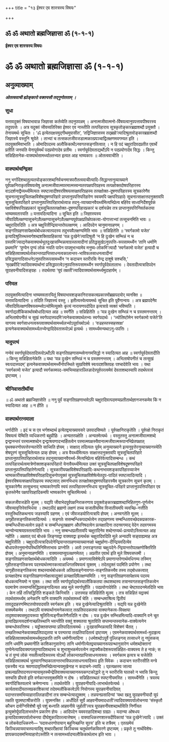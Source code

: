 +++
title = "१३ ईश्वर एव शास्त्रस्य विषयः"

+++


## ॐ ॐ अथातो ब्रह्मजिज्ञासा ॐ (१-१-१)

**ईश्वर एव शास्त्रस्य विषयः**

# ॐ ॐ अथातो ब्रह्मजिज्ञासा ॐ (१-१-१)

## अनुव्याख्याम्

***ओतत्ववाची ह्योङ्कारो वक्तयसौ तद्गुणोतताम् ।***

### सुधा

यत्तावदुक्तं विषयाभावान्न जिज्ञासा कर्तव्येति तदनुपपन्नम् । अनात्मजीवात्मनो-र्विषयत्वानुपपत्तावपीश्वरस्य तदुपपत्तेः । अत्र यदुक्तं जीवव्यतिरिक्त ईश्वर एव नास्तीति तत्परिहाराय सूत्रकृतोङ्कारब्रह्मशब्दौ प्रयुक्तौ । तेनायमर्थः सूचितः । ‘ॐ इत्येतदक्षरमुद्गीथमुपासीत’, ‘तद्विजिज्ञासस्व तद्ब्रह्मे’त्यादिश्रुतावोङ्कारब्रह्मशब्दौ जिज्ञास्ये वस्तुनि श्रूयेते । ताभ्यां च तत्सकलजीवजडात्मकात्प्रपञ्चाद्विलक्षणमवगम्यत इति । तदयुक्तमिवाभाति । ओमादिपदस्य अलौकिकार्थेऽनवगतसङ्गतित्वात् । न हि पदं चक्षुरादिवदप्रतीत एवार्थे प्रतीतिं जनयति येनापूर्वमर्थं पदप्रयोगादेव प्रतीमः । स्वर्गापूर्वदेवताद्यर्थोऽपि न पदप्रयोगादेव सिद्धः । किन्तु सन्निहितानेक-वाक्यार्थसामर्थ्याल्लभ्यत इत्यत आह भाष्यकारः ॥ ओतत्ववाचीति ।

### वाक्यार्थचन्द्रिका

ननु भर्गादिशब्दतुल्यतयोङ्कारशब्दनिर्वचनमात्रपरौतत्ववाचीत्यादि-सिद्धान्तानुव्याख्याने पूर्वपक्षनिराकृतविषयत्वेषु अनात्मजीवात्मपरमात्मस्वन्यतरपक्षपरिग्रहस्य तत्पक्षोक्तदोषपरिहारस्य वाऽदर्शनाद्वैय्यर्थ्यमित्यतः स्पष्टत्वादीश्वरविषयत्वपक्षपरिग्रहस्य तत्पक्षोक्त-दूषणपरिहारस्य सूत्रकारेणैव सूचनात्सूत्रसूचितपक्षविशेषदूषणपरिहारे प्राप्तानुपपत्तिपरिहारेण स्वयमपि पक्षपरिग्रहादेः सूचनात्साक्षात्तदनुक्तावपि सूत्रसूचितपरिहारे प्राप्तानुपपत्तिपरिहारार्थत्वान्न तदनु-व्याख्यानवैयर्थ्यमित्यभिप्रेत्य बहिरेव साध्यनिर्देशपूर्वकं पक्षविशेषपरिग्रहप्रकारं सूत्रसूचिततत्पक्षोक्त-दूषणपरिहारप्रकारं च दर्शयन्नेव तत्र प्राप्तानुपपत्तिनिवर्तकतया भाष्यमवतारयति ॥ यत्तावदित्यादिना ॥ सूचित इति ॥ जिज्ञास्यस्य जीवादिवैलक्षण्यासूचनेऽवैलक्षण्यासूचनेऽवैलक्षण्यपूर्वपक्षप्रतिक्षेपकत्वा-योगात्ताभ्यां तत्सूचनमिति भावः ॥ चक्षुरादिवदिति ॥ अत्र चक्षुरितीन्द्रियान्तरोपलक्षणम् । आदिपदेन चानुमानग्रहणम् । सङ्गतिग्रहणसापेक्षार्थबोधकत्वात्पदस्य तदुभयवैलक्षण्यमिति भावः ॥ सन्निहितेति ॥ ‘स्वर्गकामो यजेत’ इत्यादिश्रुतिस्थस्वर्गशब्दशक्तिग्राहिकायां ‘यन्न दुःखेने’त्यादिश्रुतौ ‘न हि दुःखेन सम्भिन्नं न च ग्रस्तमि’त्याद्यनेकवाक्यार्थभूतदुःखासम्भिन्नत्वाग्रस्तत्वादीनां प्रतिद्धसुखेऽनुपपत्ति-रूपसामर्थ्येन ‘तानि धर्माणि प्रथमानि’ ‘पुण्येन पुण्यं लोकं नयति पापेन पापमुभाभ्यामेव मनुष्य-लोकमि’त्यादौ ‘स्वर्गकामो यजेत’ इत्यादौ च सन्निहितवाक्यार्थलोकान्तरप्राप्तिसाधनत्वकालान्तर-भाविफलसाधनत्वादीनां प्रसिद्धयागादिसाधनेऽनुपपत्तिरूपसामर्थ्येन ‘न कदाचन स्तरीरसि नेन्द्र दाशुषे सश्चसि,’ ‘मृदब्रवीदि’त्यादिवाक्यार्थानां प्रसिद्धपरत्वेऽनुपपत्तिरूपसामर्थ्येन स्वर्गापूर्वदेवतालाभः । देवतादीत्यत्रादिपदेन यूपाहवनीयादिसङ्ग्रहः । तदर्थतया ‘यूपं तक्षती’त्यादिवाक्यार्थसामर्थ्यमुदाहार्यम् ।

### परिमल

तदयुक्तमित्यादिना भाष्यमवतारयितुं विषयाभावशङ्कानिरासकत्वप्रकारमोंब्रह्मपदयोर् व्यनक्ति ॥ यत्तावदित्यादिना ॥ तदिति जिज्ञास्यं वस्तु । इतीत्यस्येत्ययमर्थः सूचित इति पूर्वेणान्वयः । अत्र ब्रह्मपदेनैव जीवादिविलक्षणविषयसम्भवेऽप्योमित्युक्तेः कृत्यं नारायणपदोदित इत्यत्राग्रे व्यक्तं भविष्यति । स्वर्गाद्यलौकिकार्थावबोधादित्यत आह ॥ स्वर्गेति ॥ सन्निहितेति ॥ ‘यन्न दुःखेन सम्भिन्नं न च ग्रस्तमनन्तरम् । अभिलाषोपनीतं च सुखं स्वर्गपदास्पदमि’त्यनेकवाक्यार्थलभ्यः स्वर्गपदार्थः । ‘ज्योतिष्टोमेन स्वर्गकामो यजेते’ति यागस्य स्वर्गसाधनत्वरूपवाक्यार्थसामर्थ्यलभ्योऽपूर्वाख्योऽर्थः । ‘वज्रहस्तस्सहस्राक्ष’ इत्यनेकवाक्यार्थसामर्थ्यलभ्येन्द्रादिदेवतारूपोऽर्थ इत्यर्थः । सामर्थ्यमन्यथाऽनु-पपत्तिः ।

### यादुपत्यं

नन्वेवं स्वर्गापूर्वदेवतादिरूपोऽर्थोऽपि सङ्गतिग्रहणासम्भवेनागमसिद्धो न स्यादित्यत आह ॥ स्वर्गापूर्वदेवतादीति ॥ किन्तु सन्निहितानेकेति ॥ यथा ‘यन्न दुःखेन सम्भिन्नं न च ग्रस्तमनन्तरम् । अभिलाषोपनीतं च तत्सुखं स्वःपदास्पदम्’ इत्यनेकवाक्यार्थसामर्थ्येनोपस्थिते सुखविशेषे स्वःपदशक्तिग्रहः पश्चादेवेति भावः । यथा ‘स्वर्गकामो यजेत’ इत्यादौ स्वर्गकामपद-समभिव्याहाराल्लिङादेरपूर्वपरत्वमेवं देवताशब्दस्यापि तदर्थपरत्वं द्रष्टव्यम् ।

### श्रीनिवासतीर्थीया

॥ ॐ अथातो ब्रह्मजिज्ञासेति ॥ ननु पूर्वं सङ्गतिग्रहणाभावेऽपि चक्षुरादिवत्पदमप्यप्रतीतार्थज्ञानजनकमेव किं न स्यादित्यत आह ॥ न हीति ॥

### वाक्यार्थरत्नमाला

भर्गादीति । इदं च स एव भर्गशब्दार्थ इत्येतद्व्याख्यावसरे उपपादयिष्यते । पूर्वपक्षनिराकृतेति । पूर्वपक्षे निराकृतं विषयत्वं येष्विति व्यधिकरणो बहुव्रीहिः । अन्यतरपक्षेति । अन्यतमेत्यर्थः । वस्तुतस्तु अनात्मजीवात्मशब्दे द्वन्द्वानन्तरं परमात्मशब्देन द्वन्द्वाश्रयणादभ्यर्हितत्वेन परमात्मपक्षस्यैवानात्मजीवात्मरूपानभिप्रेतपक्षात् पृथक्करणोपपत्तेरन्यतरेति साध्विति ज्ञेयम् । साक्षात् तदित्यतः पूर्वम् अनुव्याख्याने इत्यनुवृत्तेरनुव्याख्यानस्येति शेषपूरणं सूत्रसूचितेत्यतः प्राक् ज्ञेयम् । अत्र वैयर्थ्यमित्यतः साक्षात्तदनुक्तावपि सूत्रसूचितपरिहारे प्राप्तानुपपत्तिपरिहारार्थत्वान्न तदनुव्याख्यानवैयर्थ्य-मित्यभिप्रेत्य बहिरेवेत्यादिसम्बन्धः । कथं तत्परिहारार्थत्वमात्रेणोक्तशङ्कापरिहारो येनावैयर्थ्यमित्यत उक्तं सूत्रसूचितपक्षविशेषदूषणपरिहारे प्राप्तानुपपत्तिपरिहारेणेत्यादि । सूत्रकारीयपक्षविशेषपरिग्रहादि-कथनाभावशङ्कापरिहारव्याजेन भाष्यकारीयपक्षविशेषपरिग्रहादिसूचनोपयुक्तं सूत्रसूचितपक्षविशेषेत्येतदुप-पादितं स्पष्टत्वादित्यादि । ईश्वरविषयत्वपक्षपरिग्रहस्य स्पष्टत्वात् तमनभिधाय तत्पक्षोक्तदूषणपरिहारस्यैव सूत्रकारेण सूचनं कृतम् । सूत्रकारेणैव तत्सूचनाद् भाष्यकारेणापि स्वयं तत्परिहारमनभिधाय सूत्रसूचित-परिहारे प्राप्तानुपपत्तिपरिहार एव कृतस्तेनैव पक्षपरिग्रहादिकमपि भाष्यकारेण सूचितमित्यर्थः ।

सकलजीवजडेति मूलम् । यद्यपि जीवाभेदपूर्वपक्षनिराकरणाय प्रयुक्तोङ्कारब्रह्मशब्दाभिहितगुण-पूर्णत्वेन जीवव्यावृत्तिरेवाभिधेया । तथाऽपीदं ब्रह्मणो लक्षणं तच्च सजातीयमिव विजातीयमपि व्यवच्छि-नत्तीति वस्तुस्थितिकथनाय जडस्यापि ग्रहणम् । एवं जीवजडयोरित्यत्रापि ज्ञेयम् । अनवगतेति मूलम् । अगृहीतसङ्गतिकत्वादित्यर्थः । सङ्गतेः ससम्बन्धिकपदार्थत्वेन तद्ग्रहणस्य सम्बन्धितावच्छेदकप्रकारक-सम्बन्धिधीसाध्यत्वेन प्रकृते च सम्बन्धिभूतब्रह्मण औपनिषदत्वेन प्रत्यक्षादिना तदनवगमाद् वेदेन तदवगमस्य चान्योन्याश्रयग्रस्तत्वादिति भावः । ननु सम्बन्धाप्रतीतावपि चक्षुरादिनेव शब्देनाप्यर्थ-प्रत्ययोऽस्त्वित्यत आह नहीति । अक्षवत् पदं बोधकं लिङ्गवद्वा वाक्यवद्वा इत्यर्थक चक्षुरादिवदिति मूले अन्यदपि सङ्ग्राह्यमाह अत्र चक्षुरितीति । चक्षुरादीत्यत्रादिपदेनेन्द्रियान्तरग्रहणव्याख्यानपक्षे चक्षुर्घ्राणा-दीन्द्रियवदित्येव बोधापत्तेरनुमानोपस्थितिनिमित्ताभावः प्राप्नोति । अतो ऽन्तरङ्गतया चक्षुःपदेने-न्द्रियान्तरोपलक्षणोक्तिरिति ज्ञेयम् । अनुमानग्रहणमिति । वाक्यस्याप्युपलक्षणमेतत् । अप्रतीत एवार्थ इति मूले विषयसप्तमी । सङ्गतिग्रहणसापेक्षार्थबोधकत्वादिति । अयमर्थः । प्रमाणत्वाविशेषेऽपि प्रमाणान्तरेणार्थमधिगम्य तस्मिन् गृहीतसङ्गतिकस्य
पदस्यार्थस्मारकत्वान्नाधिगतविषयत्वं युक्तम् । तदेतदुक्तं पदमिति प्रयोगेण । तथा चागृहीतसङ्गतिकस्य शब्दस्यार्थबोधकत्वे अतिप्रसङ्गेनावगत-सङ्गतिकस्यैव तस्य तद्बोधकत्वात् प्रत्यक्षादेश्च सङ्गतिग्रहणानपेक्षत्वाद्युक्तं प्रत्यक्षादिवैलक्षण्यमिति । ननु सङ्गतिग्रहणसापेक्षस्य पदस्य बोधकत्वनियमो न युक्तः । तथा सति स्वर्गापूर्वाद्यर्थस्यालौकिकतया तथाशब्दस्य तत्रानवगतसङ्गतिकत्वेन पदमात्रेण तस्याप्यसिद्धिप्रसङ्गादित्यत आह मूले स्वर्गापूर्वेति । पदप्रयोगादेवेति । तथा चेष्टापादनमेतदिति भावः । केन तर्हि तत्सिद्धिरिति शङ्कते किन्त्विति । उत्तरमाह सन्निहितेति मूलम् । तत्र सन्निहितं यद्वाक्यं तदर्थसामर्थ्यम् अनेकानि यानि वाक्यानि तदर्थसामर्थ्यं चेति । सम्बन्धमाश्रित्य द्वितीयं तावदुदाहरणमिष्टतयोपपादयति स्वर्गकाम इति । यन्न दुःखेनेत्यादिश्रुताविति । यद्यपि यन्न दुःखेनेति वाक्यमेेकमेव । तथाऽपि वाक्यार्थानामनेकत्वात् तत्प्रतिपादकतया वाक्यानेकत्व-विवक्षया तादृशवाक्यसमुदायरूपा श्रुतिरित्यङ्गीकारेणैतदिति न दोषः । यन्न दुःखेन सम्भिन्नमित्यादि-वाक्यानि वने चूत इत्यादिप्रत्ययदर्शनाच्छतिस्थानि भवन्तीति वक्तुं शक्यतया श्रुताविति सप्तम्यन्तस्यानेक-वाक्येत्यनेन सम्बन्धोपपत्तिश्च । यद्वोक्तसप्तम्या प्रतिपादितत्वमर्थः । दुःखासम्भिन्नत्वादि विशेषणं चैतत् । तच्छतिस्थानेकवाक्यप्रतिपाद्यतया च परम्परया तत्प्रतिपादितत्वं द्रष्टव्यम् । एवमनेकवाक्यार्थसामर्थ्य-मुदाहृत्य सन्निहितवाक्यार्थसामर्थ्यमुदाहरति तानि धर्माणीत्यादिना । (धर्मशब्दोऽपूर्वे पुल्लिङ्गस् तत्साधने तु नपुंसकस् तानि धर्माणि प्रथमानीति काशिकानुसारेण) तानि धर्माणीत्येतद्व्याख्यानरूपग्रन्थानुसारेण धर्मशब्दोक्तानां पुण्येनेत्यादिवाक्यगतपुण्यादिशब्दस्य च शुभाशुभकर्मपरत्वेन तद्वाक्यैकदेशरूपसन्निहित-वाक्यस्य ते ह नाकं; स च तं पुण्यं लोकं नयतीत्यादिरूपस्य योऽर्थो लोकान्तरप्राप्तिसाधनत्वरूपः । स्वर्गकाम इत्यत्र च यजेतेति सन्निहितवाक्यार्थ भूतयागनिष्ठकालान्तरभाविफलसाधनत्वादिरूप इति विवेकः । कदाचन स्तरीरसीति मन्त्रे एकस्यैव नञः श्रवणादावृत्तिमभिप्रेत्यान्वयमुखेनाह न कदाचने-त्यादि । प्र्रत्यक्षस्य जात्या प्राबल्यप्रतिपादनपरन्यायामृतस्थैन्द्रेतिवाक्यव्याख्यानरूपकण्टकोद्धारे तु न स्तरीरसि घातको न भवसि किन्तु सश्चसि प्रीयसे इति वर्णकान्तरमुक्तमिति न दोषः । सन्निहितस्थलं स्पष्टनीयमस्ति । सामर्थ्येनेति । त्रयस्य स्वर्गादित्रितयलाभे क्रमेणान्वयः । तदर्थतयेति । यूपाहवनीयादि-लाभार्थतयेत्यर्थः । कार्यतावादीयतत्त्वप्रकाशिकायां तदेवमलौकिकत्वेऽपि नियोगस्य यूपाहवनीयादिवत् पदान्तरसमभिव्याहाराल्लिङादीनां तत्र सम्बन्धेत्याद्युक्तम् । तन्नयनप्रसादिन्यां ‘यथा खलु यूपाहवनीयादौ यूपं तक्षति यूपमष्टाश्रीकरोति । यूपमनक्ति । अर्धोदिते सूर्ये आहवनीयमादधाती’त्यादिवाक्यपर्यालोचनया ‘संस्कृतौ कौचन दार्वग्निविशेषौ यूपे पशुं बध्नाति आहवनीये जुहोती’त्यत्र यूपाहवनीयशब्दार्थाविति निर्णीयत इत्युक्तेर्यूपादिलाभस्तेन प्रकारेण ज्ञेयः । आदिपदेन यववराहादिशब्दा ग्राह्याः । यदान्या ओषधय इत्यादिवाक्यपर्यालोचनया दीर्घशूकादिपरत्वात्तेषाम् । वाक्याधिकरणशास्त्रदीपिकायां ‘यन्न दुःखेने’त्यादि । उक्तं च लोकवेदाधिकरणे— ‘पदावधारणोपायान् बहूनिच्छन्ति सूरय’ इति च तत्रैवम् । एतत्प्रमेयं किञ्चिन्न्यायवाचस्पत्यादिषु शब्दपरीक्षायां किञ्चिच्च चतुर्थवर्णकविवरणे द्रष्टव्यम् । प्रकृते तु नार्थविशेष-ज्ञापकपदसमभिव्याहारोऽस्तीति न तत्सामर्थ्यादप्यलौकिकार्थलाभ
इति भावः ।

